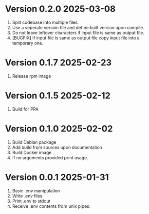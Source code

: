# Version 0.2.0 2025-03-08

1. Split codebase into multiple files.
2. Use a seperate version file and define built version upon compile.
3. Do not leave leftover characters if input file is same as output file.
4. [BUGFIX] If input file is same as output file copy input file into a temporary one.

# Version 0.1.7 2025-02-23

1. Release rpm image

# Version 0.1.5 2025-02-12

1. Build for PPA

# Version 0.1.0 2025-02-02

1. Build Debian package
2. Add build from sources upon documentation
3. Build Docker image
4. If no arguments provided print usage.

# Version 0.0.1 2025-01-31

1. Basic .env manipulation
2. Write .env files
3. Print .env to stdout
4. Receive .env contents from unix pipes.
